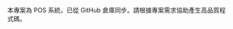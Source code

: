 <!-- Use this file to provide workspace-specific custom instructions to Copilot. For more details, visit https://code.visualstudio.com/docs/copilot/copilot-customization#_use-a-githubcopilotinstructionsmd-file -->

本專案為 POS 系統，已從 GitHub 倉庫同步。請根據專案需求協助產生高品質程式碼。
